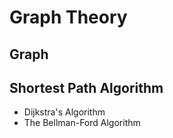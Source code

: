 # Graph Theory

## Graph

## Shortest Path Algorithm
- Dijkstra's Algorithm
- The Bellman-Ford Algorithm